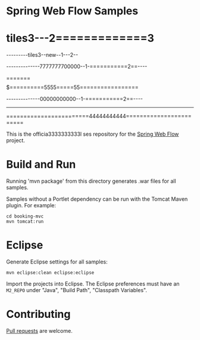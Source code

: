 Spring Web Flow Samples
====================

tiles3---2=============3
=======

---------tiles3--new--1---2--

--------------7777777700000--1-===========2==----

=======$$$$$==========5555=====55=================


--------------00000000000--1-===========2==----
**************************************
========================44444444444========================

This is the officia3333333333l ses repository for the [Spring Web Flow](http://github.com/SpringSource/spring-webflow) project.

Build and Run
=============

Running 'mvn package' from this directory generates .war files for all samples.

Samples without a Portlet dependency can be run with the Tomcat Maven plugin. For example:

````
cd booking-mvc
mvn tomcat:run
````

Eclipse
=======

Generate Eclipse settings for all samples:

````
mvn eclipse:clean eclipse:eclipse
````

Import the projects into Eclipse. The Eclipse preferences must have an `M2_REPO` under "Java", "Build Path", "Classpath Variables".

Contributing
============

[Pull requests](http://help.github.com/send-pull-requests) are welcome.

